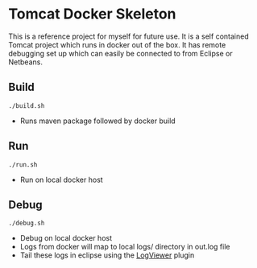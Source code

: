 # Tomcat Docker Skeleton

This is a reference project for myself for future use. It is a self contained Tomcat project which runs in docker out of the box. It has remote debugging set up which can easily be connected to from Eclipse or Netbeans.

## Build
`./build.sh`
- Runs maven package followed by docker build

## Run
`./run.sh`
- Run on local docker host

## Debug
`./debug.sh`
- Debug on local docker host
- Logs from docker will map to local logs/ directory in out.log file
- Tail these logs in eclipse using the [LogViewer](https://marketplace.eclipse.org/content/logviewer) plugin
